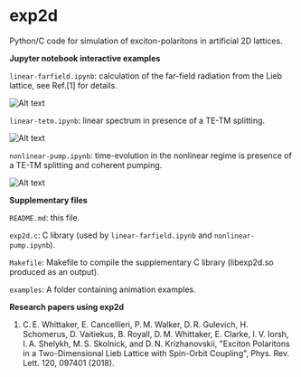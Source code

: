 # exp2d
Python/C code for simulation of exciton-polaritons in artificial 2D lattices.

**Jupyter notebook interactive examples**

``linear-farfield.ipynb``: calculation of the far-field radiation from the Lieb lattice, see Ref.[1] for details.

![Alt text](/examples/lieb-far-field.gif?raw=true "Lieb lattice in the far field (Fig.S9a of the Supplementary Material of Ref.[1])")

``linear-tetm.ipynb``: linear spectrum in presence of a TE-TM splitting.

![Alt text](/examples/lieb-tetm.png?raw=true "Probability density of a Bloch state in a Lieb lattice in presence of the TE-TM splitting")

``nonlinear-pump.ipynb``: time-evolution in the nonlinear regime is presence of a TE-TM splitting and coherent pumping.

![Alt text](/examples/square.gif?raw=true "Square lattice under coherent pumping")

**Supplementary files**

``README.md``: this file.

``exp2d.c``: C library (used by ``linear-farfield.ipynb`` and ``nonlinear-pump.ipynb``).

``Makefile``: Makefile to compile the supplementary C library (libexp2d.so produced as an output).

``examples``: A folder containing animation examples.

**Research papers using exp2d**

1. C. E. Whittaker, E. Cancellieri, P. M. Walker, D. R. Gulevich, H. Schomerus, D. Vaitiekus, B. Royall, D. M. Whittaker, E. Clarke, I. V. Iorsh, I. A. Shelykh, M. S. Skolnick, and D. N. Krizhanovskii, "Exciton Polaritons in a Two-Dimensional Lieb Lattice with Spin-Orbit Coupling", Phys. Rev. Lett. 120, 097401 (2018).
